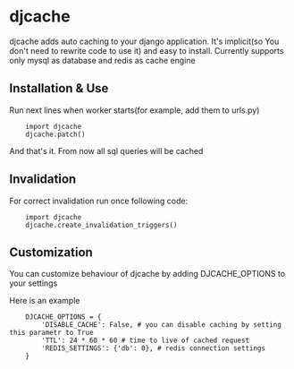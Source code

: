 # djcache

djcache adds auto caching to your django application. It's implicit(so You 
don't need to rewrite code to use it) and easy to install.
Currently supports only mysql as database and redis as cache engine

## Installation & Use

Run next lines when worker starts(for example, add them to urls.py)

        import djcache
        djcache.patch()

And that's it. From now all sql queries will be cached

## Invalidation

For correct invalidation run once following code:

        import djcache
        djcache.create_invalidation_triggers()

## Customization

You can customize behaviour of djcache by adding DJCACHE_OPTIONS to your settings

Here is an example
    
        DJCACHE_OPTIONS = {
            'DISABLE_CACHE': False, # you can disable caching by setting this parametr to True
            'TTL': 24 * 60 * 60 # time to live of cached request
            'REDIS_SETTINGS': {'db': 0}, # redis connection settings
        }
